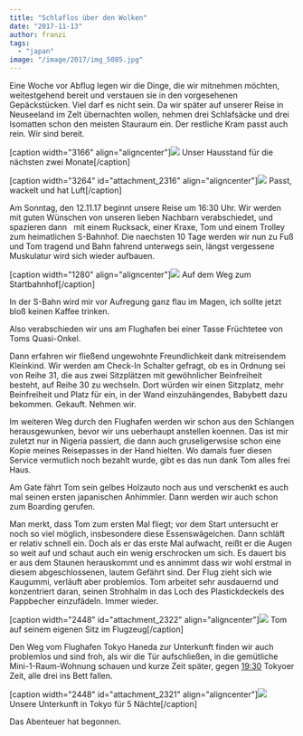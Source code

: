 ```yaml
---
title: "Schlaflos über den Wolken"
date: "2017-11-13"
author: franzi
tags: 
  - "japan"
image: "/image/2017/img_5085.jpg"
---
```


Eine Woche vor Abflug legen wir die Dinge, die wir mitnehmen möchten, weitestgehend bereit und verstauen sie in den vorgesehenen Gepäckstücken. Viel darf es nicht sein. Da wir später auf unserer Reise in Neuseeland im Zelt übernachten wollen, nehmen drei Schlafsäcke und drei Isomatten schon den meisten Stauraum ein. Der restliche Kram passt auch rein. Wir sind bereit.

\[caption width="3166" align="aligncenter"\]![](images/img_5085.jpg) Unser Hausstand für die nächsten zwei Monate\[/caption\]

\[caption width="3264" id="attachment\_2316" align="aligncenter"\]![](images/img_5079.jpg) Passt, wackelt und hat Luft\[/caption\]

Am Sonntag, den 12.11.17 beginnt unsere Reise um 16:30 Uhr. Wir werden mit guten Wünschen von unseren lieben Nachbarn verabschiedet, und spazieren dann   mit einem Rucksack, einer Kraxe, Tom und einem Trolley zum heimatlichen S-Bahnhof. Die naechsten 10 Tage werden wir nun zu Fuß und Tom tragend und Bahn fahrend unterwegs sein, längst vergessene Muskulatur wird sich wieder aufbauen.

\[caption width="1280" align="aligncenter"\]![](images/img_5171.jpg) Auf dem Weg zum Startbahnhof\[/caption\]

In der S-Bahn wird mir vor Aufregung ganz flau im Magen, ich sollte jetzt bloß keinen Kaffee trinken.

Also verabschieden wir uns am Flughafen bei einer Tasse Früchtetee von Toms Quasi-Onkel.

Dann erfahren wir fließend ungewohnte Freundlichkeit dank mitreisendem Kleinkind. Wir werden am Check-In Schalter gefragt, ob es in Ordnung sei von Reihe 31, die aus zwei Sitzplätzen mit gewöhnlicher Beinfreiheit besteht, auf Reihe 30 zu wechseln. Dort würden wir einen Sitzplatz, mehr Beinfreiheit und Platz für ein, in der Wand einzuhängendes, Babybett dazu bekommen. Gekauft. Nehmen wir.

Im weiteren Weg durch den Flughafen werden wir schon aus den Schlangen herausgewunken, bevor wir uns ueberhaupt anstellen koennen. Das ist mir zuletzt nur in Nigeria passiert, die dann auch gruseligerwsise schon eine Kopie meines Reisepasses in der Hand hielten. Wo damals fuer diesen Service vermutlich noch bezahlt wurde, gibt es das nun dank Tom alles frei Haus.

Am Gate fährt Tom sein gelbes Holzauto noch aus und verschenkt es auch mal seinen ersten japanischen Anhimmler. Dann werden wir auch schon zum Boarding gerufen.

Man merkt, dass Tom zum ersten Mal fliegt; vor dem Start untersucht er noch so viel möglich, insbesondere diese Essenswägelchen. Dann schläft er relativ schnell ein. Doch als er das erste Mal aufwacht, reißt er die Augen so weit auf und schaut auch ein wenig erschrocken um sich. Es dauert bis er aus dem Staunen herauskommt und es annimmt dass wir wohl erstmal in diesem abgeschlossenen, lautem Gefährt sind. Der Flug zieht sich wie Kaugummi, verläuft aber problemlos. Tom arbeitet sehr ausdauernd und konzentriert daran, seinen Strohhalm in das Loch des Plastickdeckels des Pappbecher einzufädeln. Immer wieder.

\[caption width="2448" id="attachment\_2322" align="aligncenter"\]![](images/img_5201.jpg) Tom auf seinem eigenen Sitz im Flugzeug\[/caption\]

Den Weg vom Flughafen Tokyo Haneda zur Unterkunft finden wir auch problemlos und sind froh, als wir die Tür aufschließen, in die gemütliche Mini-1-Raum-Wohnung schauen und kurze Zeit später, gegen [19:30](//1) Tokyoer Zeit, alle drei ins Bett fallen.

\[caption width="2448" id="attachment\_2321" align="aligncenter"\]![](images/img_5208.jpg) Unsere Unterkunft in Tokyo für 5 Nächte\[/caption\]

Das Abenteuer hat begonnen.
